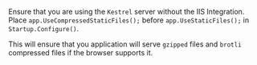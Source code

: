Ensure that you are using the `Kestrel` server without the IIS Integration.
Place `app.UseCompressedStaticFiles();` before `app.UseStaticFiles();` in `Startup.Configure()`.

This will ensure that you application will serve `gzipped` files and `brotli` compressed files if the browser supports it.
